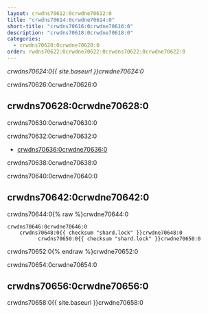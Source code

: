 ```yaml
---
layout: crwdns70612:0crwdne70612:0
title: "crwdns70614:0crwdne70614:0"
short-title: "crwdns70616:0crwdne70616:0"
description: "crwdns70618:0crwdne70618:0"
categories:
  - crwdns70620:0crwdne70620:0
order: rwdns70622:0crwdne70622:0crwdns70622:0crwdne70622:0
---
```

*crwdns70624:0{{ site.baseurl }}crwdne70624:0*

crwdns70626:0crwdne70626:0

## crwdns70628:0crwdne70628:0

crwdns70630:0crwdne70630:0

crwdns70632:0crwdne70632:0

- <a href="crwdns70634:0crwdne70634:0"
target="_blank">crwdns70636:0crwdne70636:0</a>

crwdns70638:0crwdne70638:0

crwdns70640:0crwdne70640:0

## crwdns70642:0crwdne70642:0

crwdns70644:0{% raw %}crwdne70644:0

    crwdns70646:0crwdne70646:0
        crwdns70648:0{{ checksum "shard.lock" }}crwdne70648:0
              crwdns70650:0{{ checksum "shard.lock" }}crwdne70650:0    
    

crwdns70652:0{% endraw %}crwdne70652:0

crwdns70654:0crwdne70654:0

## crwdns70656:0crwdne70656:0

crwdns70658:0{{ site.baseurl }}crwdne70658:0